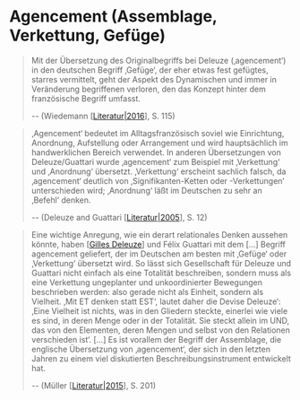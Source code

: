 # Agencement (Assemblage, Verkettung, Gefüge)

> Mit der Übersetzung des Originalbegriffs bei Deleuze (‚agencement‘) in den deutschen Begriff ‚Gefüge‘, der eher etwas fest gefügtes, starres vermittelt, geht der Aspekt des Dynamischen und immer in Veränderung begriffenen verloren, den das Konzept hinter dem französische Begriff umfasst.
> 
> -- (Wiedemann [[Literatur|2016]], S. 115)

> ‚Agencement‘ bedeutet im Alltagsfranzösisch soviel wie Einrichtung, Anordnung, Aufstellung oder Arrangement und wird hauptsächlich im handwerklichen Bereich verwendet. In anderen Übersetzungen von Deleuze/Guattari wurde ‚agencement‘ zum Beispiel mit ‚Verkettung‘ und ‚Anordnung‘ übersetzt. ‚Verkettung‘ erscheint sachlich falsch, da ‚agencement‘ deutlich von ‚Signifikanten-Ketten oder -Verkettungen‘ unterschieden wird; ‚Anordnung‘ läßt im Deutschen zu sehr an ‚Befehl‘ denken.
> 
> -- (Deleuze and Guattari [[Literatur|2005]], S. 12)

>Eine wichtige Anregung, wie ein derart relationales Denken aussehen könnte, haben [[Gilles Deleuze]] und Félix Guattari mit dem […] Begriff agencement geliefert, der im Deutschen am besten mit ‚Gefüge‘ oder ‚Verkettung‘ übersetzt wird. So lässt sich Gesellschaft für Deleuze und Guattari nicht einfach als eine Totalität beschreiben, sondern muss als eine Verkettung ungeplanter und unkoordinierter Bewegungen beschrieben werden: also gerade nicht als Einheit, sondern als Vielheit. ‚Mit ET denken statt EST‘, lautet daher die Devise Deleuze‘: ‚Eine Vielheit ist nichts, was in den Gliedern steckte, einerlei wie viele es sind, in deren Menge oder in der Totalität. Sie steckt allein im UND, das von den Elementen, deren Mengen und selbst von den Relationen verschieden ist‘. […] Es ist vorallem der Begriff der Assemblage, die englische Übersetzung von ‚agencement‘, der sich in den letzten Jahren zu einem viel diskutierten Beschreibungsinstrument entwickelt hat.
> 
> -- (Müller [[Literatur|2015]], S. 201)

[//begin]: # "Autogenerated link references for markdown compatibility"
[Literatur|2016]: Literatur.md "Literatur"
[Literatur|2005]: Literatur.md "Literatur"
[Gilles Deleuze]: <Gilles Deleuze.md> "Gilles Deleuze"
[Literatur|2015]: Literatur.md "Literatur"
[//end]: # "Autogenerated link references"